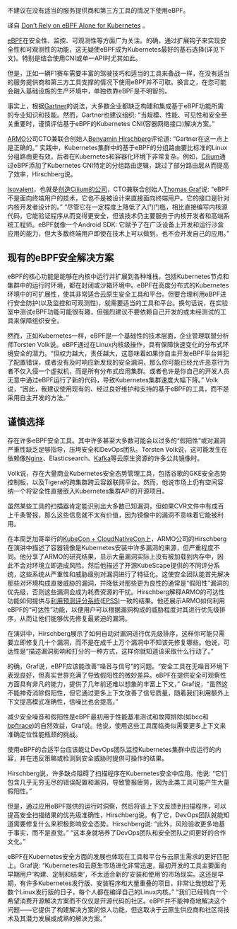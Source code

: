 <!-- 
# Kubernetes的安全性不能仅仅依赖于eBPF
https://cdn.thenewstack.io/media/2023/11/db2978cb-growtika-gsieeohcntq-unsplash-e1699539849298-1024x576.jpg
 -->
 
不建议在没有适当的服务提供商和第三方工具的情况下使用eBPF。

译自 [Don’t Rely on eBPF Alone for Kubernetes](https://thenewstack.io/dont-rely-on-ebpf-alone-for-kubernetes/) 。

[eBPF](https://thenewstack.io/linux-technology-for-the-new-year-ebpf/)在安全性、监控、可观测性等方面广为关注。的确，通过扩展钩子来实现安全性和可观测性的功能，这无疑使eBPF成为Kubernetes最好的基石选择(详见下文)。特别是结合使用CNI或单一API时尤其如此。

但是，正如一辆F1赛车需要丰富的驾驶技巧和适当的工具来备战一样，在没有适当的服务提供商和第三方工具支撑的情况下使用eBPF并不可取。换言之，在您可能会融入基础设施的生产环境中，单独依靠eBPF是不明智的。

事实上，根据[Gartner](https://www.gartner.com/en/documents/4597499)的说法，大多数企业都缺乏构建和集成基于eBPF功能所需的专业知识和技能。然而，Gartner也建议组织: “当规模、性能、可见性和安全至关重要时，谨慎评估基于eBPF的Kubernetes CNI(容器网络接口)解决方案。” 

[ARMO](https://thenewstack.io/armo-misconfiguration-is-number-1-kubernetes-security-risk/)公司CTO兼联合创始人[Benyamin Hirschberg](https://il.linkedin.com/in/ben-hirschberg-66141890)评论道: “Gartner在这一点上是正确的。” 实践中，Kubernetes集群中的基于eBPF的分组路由要比标准的Linux分组路由更有效，后者在Kubernetes和容器化环境下非常复杂。例如，[Cilium](https://thenewstack.io/cilium-cncf-graduation-could-mean-better-observability-security-with-ebpf/)通过eBPF添加了Kubernetes CNI特定的分组路由逻辑，跳过了部分路由层从而提高了效率，Hirschberg说。

[Isovalent](https://isovalent.com/)，也就是[创造Cilium的公司](https://thenewstack.io/ebpf-tools-an-overview-of-falco-inspektor-gadget-hubble-and-cilium/)，CTO兼联合创始人[Thomas Graf](https://www.linkedin.com/in/thomas-graf-73104547/?originalSubdomain=ch)说: “eBPF不是面向终端用户的技术，它也不是被设计来直接面向终端用户。它的接口是针对内核开发者设计的。” “尽管它在一定程度上降低了入门门槛，相比直接编写内核源代码，它能验证程序从而变得更安全，但该技术仍主要服务于内核开发者和高端系统工程师。eBPF就像一个Android SDK: 它赋予了在广泛设备上开发和运行沙盒应用的能力，但大多数终端用户即使在技术上可以做到，也不会开发自己的应用。”

## 现有的eBPF安全解决方案

eBPF的核心功能是能够在内核中运行并扩展到各种堆栈，包括Kubernetes节点和集群中的运行时环境，都在封闭或沙箱环境中。eBPF在高度分布式的Kubernetes环境中的可扩展性，使其非常适合云原生安全工具和平台。但要合理利用eBPF进行安全防护(以及监控和可观测性)，就需要适当的工具和平台。换句话说，在实验室中测试eBPF功能可能很有趣，但强烈建议不要依赖自己开发的或未经测试的工具来保障组织安全。 

然而，正如Kubernetes一样，eBPF是一个基础性的技术层面，企业管理联盟分析师Torsten Volk说。eBPF通过在Linux内核级操作，具有保障快速变化的分布式环境安全的潜力。“但权力越大，责任越大，这意味着如果你自主开发eBPF平台并犯了配置错误，或者没有及时响应新发现的安全漏洞，那么你可能已经允许恶意行为者不仅入侵一个虚拟机，而是所有分布式应用集群。或者也许是你自己的开发人员无意中通过eBPF运行了新的代码，导致Kubernetes集群速度大幅下降。” Volk说，“因此，我建议使用现有的、经过良好维护和支持的基于eBPF的工具，而不是采用自主开发的方法。”

## 谨慎选择

存在许多eBPF安全工具。其中许多甚至大多数可能会以过多的“假阳性”或对漏洞严重性缺乏足够指导，压垮安全和DevOps团队。Torsten Volk说，这可能发生在依赖像[Nginx](https://www.nginx.com/?utm_content=inline-mention)、Elasticsearch、[Kafka](https://thenewstack.io/apache-kafka-primer/)等云原生资源的许多公共镜像时。

Volk说，存在大量商业Kubernetes安全态势管理工具，包括谷歌的GKE安全态势控制板，以及Tigera的跨集群跨云容器联网平台。然而，他说市场上仍有空间容纳一个将安全性直接嵌入Kubernetes集群API的开源项目。

虽然某些工具的扫描器肯定能识别出大多数已知漏洞，但如果CVR文件中有成百上千条警报，那么这些信息就不太有价值，因为镜像中的漏洞不意味着它能被利用。

在本周芝加哥举行的[KubeCon + CloudNativeCon](https://events.linuxfoundation.org/kubecon-cloudnativecon-north-america/)上，ARMO公司的Hirschberg在演讲中描述了容器镜像是Kubernetes安装中许多漏洞的来源，但严重程度不同。他分享了ARMO的研究结果，显示大量漏洞实际上没有被加载到内存中，因此不会对环境立即造成风险。然后他描述了开源KubeScape提供的不同评分系统，这些系统从严重性和威胁级别对漏洞进行了特征化。这使安全团队能首先解决那些对环境构成直接威胁的漏洞，并降低对那些更为良性的通常是“假阳性”漏洞的优先级，否则这些漏洞会成为耗费资源的干扰。Hirschberg解释ARMO的可达性功能如何提供与[利用预测评分系统(EPSS)](https://www.first.org/epss/)一致的结果。他还展示ARMO如何利用eBPF的“可达性”功能，以便用户可以根据漏洞构成的威胁程度对其进行优先级排序，从而让他们能够优先修复最紧迫的漏洞。

在演讲中，Hirschberg展示了如何自动对漏洞进行优先级排序，这样你可能只需要立即修复几十个漏洞，而不是在成千上万个漏洞中不知该先修复哪些。他说，可达性是“描述漏洞影响和打分的一种方式，这样你就知道该采取什么行动了。”

的确，Graf说，eBPF应该能改善“噪音与信号”的问题。“安全工具在无噪音环境下表现良好，但真实世界充满了导致假阳性的微妙差异。eBPF在提供安全可观察性方面具有非凡的能力，提供了几年前还难以想象的丰富上下文，” Graf说，“虽然这不能神奇消除假阳性，但它通过更多上下文改善了信号质量，随着我们利用额外上下文提高模式准确性，信噪比也会提高。”

减少安全噪音和假阳性是eBPF最初用于性能基准测试和故障排除(如bcc和[bpftrace](https://thenewstack.io/ebpf-tools-an-overview-of-falco-inspektor-gadget-hubble-and-cilium/))的自然效益，Graf说。他说，使用这些工具面临类似需要更多上下文来准确定位性能瓶颈的挑战。

使用eBPF的合适平台应该能让DevOps团队监控Kubernetes集群中应运行的内容，并在违反策略或检测到安全威胁时提供可操作的结果。

Hirschberg说，许多缺点阻碍了扫描程序在Kubernetes安全中应用。他说: “它们包含几乎无穷无尽的错误配置和漏洞，导致警报疲劳，因为此类工具可能产生大量假阳性。”

但是，通过应用eBPF提供的运行时洞察，然后将该上下文反馈到扫描程序，可以提高安全扫描结果的优先级准确性，Hirschberg说。有了它，DevOps团队就能知道需要修复什么来积极影响安全态势。Hirschberg说: “此外，风险验收更多地基于事实，而不是直觉。” “这本身就培养了DevOps团队和安全团队之间更好的合作文化。”

eBPF在Kubernetes安全方面的发展也体现在工具和平台与云原生需求的更好匹配上。Graf说: “Kubernetes和云原生市场进化非常迅速，最初开发的工具主要面向早期用户‘构建、定制和结束’，不太适合新的‘安装和使用’的市场现实。这还是早期，有许多Kubernetes发行版、安装程序和大量重叠的项目，非常让我想起了无数个Linux发行版的日子，每个人都在编译自己的Linux内核。” “我们已经转向一个希望消费开源解决方案而不仅仅是开源代码的社区。eBPF并不能神奇地解决这个问题——它提供了构建解决方案的惊人功能，但这取决于云原生供应商和社区将技术及其潜力发展成成熟的解决方案。”

